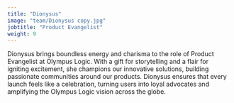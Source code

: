 ```yaml
---
title: "Dionysus"
image: "team/Dionysus copy.jpg"
jobtitle: "Product Evangelist"
weight: 9
---
```


Dionysus brings boundless energy and charisma to the role of Product Evangelist at Olympus Logic. With a gift for storytelling and a flair for igniting excitement, she champions our innovative solutions, building passionate communities around our products. Dionysus ensures that every launch feels like a celebration, turning users into loyal advocates and amplifying the Olympus Logic vision across the globe.
